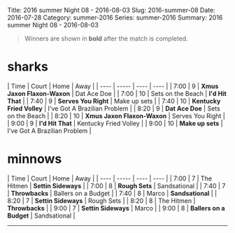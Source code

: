 Title: 2016 summer Night 08 - 2016-08-03
Slug: 2016-summer-08
Date: 2016-07-28
Category: summer-2016
Series: summer-2016
Summary: 2016 summer Night 08 - 2016-08-03

> Winners are shown in **bold** after the match is completed.

sharks
=====
| Time | Court | Home | Away |
| ---- | ----- | ---- | ---- | <!-- begin table -->
| 7:00 | 9 | **Xmus Jaxon Flaxon-Waxon** | Dat Ace Doe |
| 7:00 | 10 | Sets on the Beach | **I'd Hit That** |
| 7:40 | 9 | **Serves You Right** | Make up sets |
| 7:40 | 10 | **Kentucky Fried Volley** | I've Got A Brazilian Problem |
| 8:20 | 9 | **Dat Ace Doe** | Sets on the Beach |
| 8:20 | 10 | **Xmus Jaxon Flaxon-Waxon** | Serves You Right |
| 9:00 | 9 | **I'd Hit That** | Kentucky Fried Volley |
| 9:00 | 10 | **Make up sets** | I've Got A Brazilian Problem |

<!-- end table -->
minnows
=====
| Time | Court | Home | Away |
| ---- | ----- | ---- | ---- | <!-- begin table -->
| 7:00 | 7 | The Hitmen | **Settin Sideways** |
| 7:00 | 8 | **Rough Sets** | Sandsational |
| 7:40 | 7 | **Throwbacks** | Ballers on a Budget |
| 7:40 | 8 | Marco | **Sandsational** |
| 8:20 | 7 | **Settin Sideways** | Rough Sets |
| 8:20 | 8 | The Hitmen | **Throwbacks** |
| 9:00 | 7 | **Settin Sideways** | Marco |
| 9:00 | 8 | **Ballers on a Budget** | Sandsational |

<!-- end table -->



---
